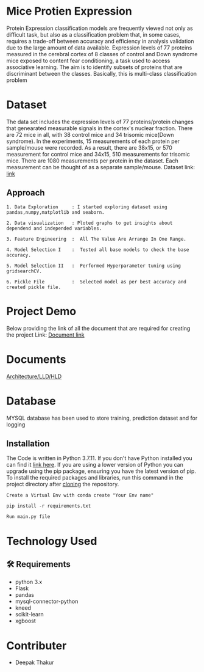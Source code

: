 # Mice Protien Expression

Protein Expression classification models are frequently viewed not only as difficult
task, but also as a classification problem that, in some cases, requires a trade-off
between accuracy and efficiency in analysis  validation due to the large amount of data
available.
Expression levels of 77 proteins measured in the cerebral cortex of 8 classes of control
and Down syndrome mice exposed to content fear conditioning, a task used to access
associative learning.
The aim is to identify subsets of proteins that are discriminant between the classes.
Basically, this is multi-class classification problem

# Dataset

The data set includes the expression levels of 77 proteins/protein changes that genearated 
measurable signals in the cortex's nuclear fraction. There are 72 mice in all, with 38 control
mice and 34 trisomic mice(Down syndrome). In the experiments, 15 measurements of each protein 
per sample/mouse were recorded. As a result, there are 38x15, or 570 measurement for control
mice and 34x15, 510 measurements for trisomic mice. There are 1080 measurements per protein 
in the dataset. Each measurement can be thought of as a separate sample/mouse.
Dataset link: [link](https://archive.ics.uci.edu/ml/datasets/Mice+Protein+Expression)

## Approach
~~~
1. Data Exploration     : I started exploring dataset using pandas,numpy,matplotlib and seaborn. 

2. Data visualization   : Ploted graphs to get insights about dependend and independed variables. 

3. Feature Engineering  :  All The Value Are Arrange In One Range.

4. Model Selection I    :  Tested all base models to check the base accuracy.
                       
5. Model Selection II   :  Performed Hyperparameter tuning using gridsearchCV.

6. Pickle File          :  Selected model as per best accuracy and created pickle file.
~~~

# Project Demo
Below providing the link of all the document that are required for creating the project
Link: [Document link](https://www.youtube.com/watch?v=BdcBIAsjWZs)


# Documents
[Architecture/LLD/HLD](https://drive.google.com/drive/folders/1bN_1kdMB6YZK-4jB6hRMQyoCZR3ufYpJ)

# Database
MYSQL database has been used to store training, prediction dataset and for logging

## Installation
The Code is written in Python 3.7.11. If you don't have Python installed you can find it [link here](https://www.python.org/downloads/). If you are using a lower version of Python you can upgrade using the pip package, ensuring you have the latest version of pip. To install the required packages and libraries, run this command in the project directory after [cloning](https://docs.github.com/en/github/creating-cloning-and-archiving-repositories/cloning-a-repository) the repository.

~~~
Create a Virtual Env with conda create "Your Env name"
~~~
~~~
pip install -r requirements.txt
~~~
~~~
Run main.py file
~~~


# Technology Used
## :hammer_and_wrench: Requirements
- python 3.x
- Flask
- pandas
- mysql-connector-python
- kneed
- scikit-learn
- xgboost

# Contributer
- Deepak Thakur
